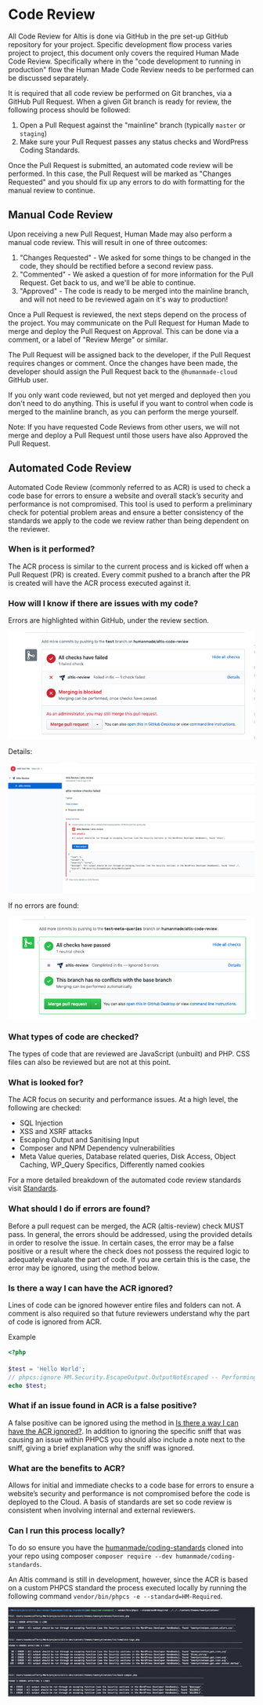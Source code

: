 # Code Review

All Code Review for Altis is done via GitHub in the pre set-up GitHub repository for your project. Specific development flow process varies project to project, this document only covers the required Human Made Code Review. Specifically where in the "code development to running in production" flow the Human Made Code Review needs to be performed can be discussed separately.

It is required that all code review be performed on Git branches, via a GitHub Pull Request. When a given Git branch is ready for review, the following process should be followed:

1. Open a Pull Request against the "mainline" branch (typically `master` or `staging`)
1. Make sure your Pull Request passes any status checks and WordPress Coding Standards.

Once the Pull Request is submitted, an automated code review will be performed. In this case, the Pull Request will be marked as "Changes Requested" and you should fix up any errors to do with formatting for the manual review to continue.

## Manual Code Review
Upon receiving a new Pull Request, Human Made may also perform a manual code review. This will result in one of three outcomes:

1. "Changes Requested" - We asked for some things to be changed in the code, they should be rectified before a second review pass.
1. "Commented" - We asked a question of for more information for the Pull Request. Get back to us, and we'll be able to continue.
1. "Approved" - The code is ready to be merged into the mainline branch, and will not need to be reviewed again on it's way to production!

Once a Pull Request is reviewed, the next steps depend on the process of the project. You may communicate on the Pull Request for Human Made to merge and deploy the Pull Request on Approval. This can be done via a comment, or a label of "Review Merge" or similar.

The Pull Request will be assigned back to the developer, if the Pull Request requires changes or comment. Once the changes have been made, the developer should assign the Pull Request back to the `@humanmade-cloud` GitHub user.

If you only want code reviewed, but not yet merged and deployed then you don't need to do anything. This is useful if you want to control when code is merged to the mainline branch, as you can perform the merge yourself.

Note: If you have requested Code Reviews from other users, we will not merge and deploy a Pull Request until those users have also Approved the Pull Request.

## Automated Code Review
Automated Code Review (commonly referred to as ACR) is used to check a code base for errors to ensure a website and overall stack’s security and performance is not compromised. This tool is used to perform a preliminary check for potential problem areas and ensure a better consistency of the standards we apply to the code we review rather than being dependent on the reviewer. 

### When is it performed?
The ACR process is similar to the current process and is kicked off when a Pull Request (PR) is created. Every commit pushed to a branch after the PR is created will have the ACR process executed against it.

### How will I know if there are issues with my code?
Errors are highlighted within GitHub, under the review section.

![](../assets/altis-review-pr-failed.png)

Details:

![](../assets/altis-review-pr-failed-details.png)

If no errors are found:

![](../assets/altis-review-pr.png)

### What types of code are checked?
The types of code that are reviewed are JavaScript (unbuilt) and PHP. CSS files can also be reviewed but are not at this point.

### What is looked for?
The ACR focus on security and performance issues. At a high level, the following are checked:
- SQL Injection
- XSS and XSRF attacks
- Escaping Output and Sanitising Input
- Composer and NPM Dependency vulnerabilities
- Meta Value queries, Database related queries, Disk Access, Object Caching, WP_Query Specifics, Differently named cookies 

For a more detailed breakdown of the automated code review standards visit [Standards](./standards.md).

### What should I do if errors are found?
Before a pull request can be merged, the ACR (altis-review) check MUST pass. In general, the errors should be addressed, using the provided details in order to resolve the issue. In certain cases, the error may be a false positive or a result where the check does not possess the required logic to adequately evaluate the part of code. If you are certain this is the case, the error may be ignored, using the method below.  

### Is there a way I can have the ACR ignored?
Lines of code can be ignored however entire files and folders can not. A comment is also required so that future reviewers understand why the part of code is ignored from ACR. 

Example
```php
<?php

$test = 'Hello World';
// phpcs:ignore HM.Security.EscapeOutput.OutputNotEscaped -- Performing an example so we need to ignore the following line.
echo $test;
```

### What if an issue found in ACR is a false positive?
A false positive can be ignored using the method in [Is there a way I can have the ACR ignored?](#is-there-a-way-I-can-have-the-acr-ignored?). In addition to ignoring the specific sniff that was causing an issue within PHPCS you should also include a note next to the sniff, giving a brief explanation why the sniff was ignored.

### What are the benefits to ACR?
Allows for initial and immediate checks to a code base for errors to ensure a website’s security and performance is not compromised before the code is deployed to the Cloud. A basis of standards are set so code review is consistent when involving internal and external reviewers.

### Can I run this process locally?
To do so ensure you have the [humanmade/coding-standards](https://github.com/humanmade/coding-standards) cloned into your repo using composer `composer require --dev humanmade/coding-standards`.

An Altis command is still in development, however, since the ACR is based on a custom PHPCS standard the process executed locally by running the following command `vendor/bin/phpcs -e --standard=HM-Required`.

![](../assets/hm-required-phpcs.png)
